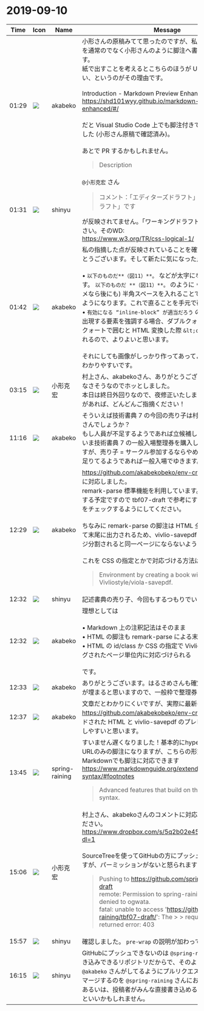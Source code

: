 # 2019-09-10

|Time|Icon|Name|Message|
|---|---|---|---|
|01:29|![](https://avatars.slack-edge.com/2019-05-15/624511073651_25909952cd7a069ceed2_72.png)|akabeko|小形さんの原稿みてて思ったのですが、私の原稿もリンク部分を通常のでなく小形さんのように脚注へ書き換えようと思います。<br>紙で出すことを考えるとこちらのほうが URL を併記できてよい、というのがその理由です。<br><br>Introduction - Markdown Preview Enhanced<br><https://shd101wyy.github.io/markdown-preview-enhanced/#/><br><br>だと Visual Studio Code 上でも脚注付きでプレビューできました (小形さん原稿で確認済み)。<br><br>あとで PR するかもしれません。<br><blockquote>Description</blockquote>|
|01:31|![](https://avatars.slack-edge.com/2018-04-27/354445776386_e258f5ed5ba887b08668_72.jpg)|shinyu|`@小形克宏` さん<br><blockquote>コメント：「エディターズドラフト」→「ワーキングドラフト」です</blockquote>が反映されてません。「ワーキングドラフト」に修正してください。そのWD:<br><https://www.w3.org/TR/css-logical-1/>|
|01:42|![](https://avatars.slack-edge.com/2019-05-15/624511073651_25909952cd7a069ceed2_72.png)|akabeko|私の指摘した点が反映されていることを確認しました。ありがとうございます。そして新たに気になった点を。<br><br>• `以下のものだ**（図11）**。` などが太字になっていないようです。 `以下のものだ **（図11）**。` のように `**` の前 (それでもダメなら後にも) 半角スペースを入れることで強調と解釈されるようになります。これで直ることを手元で確認しました<br>• `有効になる “inline-block” が適当だろう` のようなコード上に出現する要素を強調する場合、ダブルクォートではなくバッククォートで囲むと HTML 変換した際 `&lt;code&gt;` タグに包まれるので、よりよいと思います。<br><br>それにしても画像がしっかり作ってあってよいですね。とてもわかりやすいです。|
|03:15|![](https://avatars.slack-edge.com/2019-06-22/674537731207_65d60a0f5a770df7a1a0_72.png)|小形克宏|村上さん、akabekoさん、ありがとうございます。図8に問題なさそうなのでホッとしました。<br>本日は終日外回りなので、夜修正いたします。他にも修正箇所があれば、どんどんご指摘ください！|
|11:16|![](https://avatars.slack-edge.com/2019-05-15/624511073651_25909952cd7a069ceed2_72.png)|akabeko|そういえば技術書典 7 の今回の売り子は村上さんとはるさめさんでしょうか？<br>もし人員が不足するようであれば立候補します。<br>いま技術書典 7 の一般入場整理券を購入しようとしてるのですが、売り子 = サークル参加するならやめておきます。<br>足りてるようであれば一般入場でゆきます。|
|12:29|![](https://avatars.slack-edge.com/2019-05-15/624511073651_25909952cd7a069ceed2_72.png)|akabeko|<https://github.com/akabekobeko/env-create-book> で脚注に対応しました。<br>remark-parse 標準機能を利用しています。今後も不定期更新する予定ですので tbf07-draft で参考にする場合は一応、最新をチェックするようにしてください。<br><br>ちなみに remark-parse の脚注は HTML 全体のものがまとめて末尾に出力されるため、vivlio-savepdf (Vivliostyle) でページ分割されると同一ページにならないようです。<br><br>これを CSS の指定とかで対応づける方法はありますかね？<br><blockquote>Environment by creating a book with Vivliostyle/viola-savepdf.</blockquote>|
|12:32|![](https://avatars.slack-edge.com/2018-04-27/354445776386_e258f5ed5ba887b08668_72.jpg)|shinyu|記述書典の売り子、今回もするつもりでいます。|
|12:32|![](https://avatars.slack-edge.com/2019-05-15/624511073651_25909952cd7a069ceed2_72.png)|akabeko|理想としては<br><br>• Markdown 上の注釈記法はそのまま<br>• HTML の脚注も remark-parse による末尾出力のまま<br>• HTML の id/class か CSS の指定で Vivliostyle レンダリングされたページ単位内に対応づけられる<br><br>です。|
|12:33|![](https://avatars.slack-edge.com/2019-05-15/624511073651_25909952cd7a069ceed2_72.png)|akabeko|ありがとうございます。はるさめさんも確定でサークル枠二名が埋まると思いますので、一般枠で整理券を購入します。|
|12:37|![](https://avatars.slack-edge.com/2019-05-15/624511073651_25909952cd7a069ceed2_72.png)|akabeko|文章だとわかりにくいですが、実際に最新の <https://github.com/akabekobeko/env-create-book> でビルドされた HTML と vivlio-savepdf のプレビューを見ると理解しやすいと思います。|
|13:45|![](https://secure.gravatar.com/avatar/1ac180f0868137292905c311b5fff781.jpg?s=72&d=https%3A%2F%2Fa.slack-edge.com%2Fdf10d%2Fimg%2Favatars%2Fava_0021-72.png)|spring-raining|すいません遅くなりました！基本的にhyperlinkは入稿時にURLのみの脚注になりますが、こちらの形式で書くことでMarkdownでも脚注に対応できます <https://www.markdownguide.org/extended-syntax/#footnotes><br><blockquote>Advanced features that build on the basic Markdown syntax.</blockquote>|
|15:06|![](https://avatars.slack-edge.com/2019-06-22/674537731207_65d60a0f5a770df7a1a0_72.png)|小形克宏|村上さん、akabekoさんのコメントに対応しました。ご確認ください。<br><https://www.dropbox.com/s/5q2b02e45ne9xy4/ogata.zip?dl=1><br><br>SourceTreeを使ってGitHubの方にプッシュしようとしたのですが、パーミッションがないと怒られます……。残念。<br><blockquote>Pushing to <https://github.com/spring-raining/tbf07-draft><br>remote: Permission to spring-raining/tbf07-draft.git denied to ogwata.<br>fatal: unable to access '<https://github.com/spring-raining/tbf07-draft/>': The &gt; &gt; requested URL returned error: 403</blockquote>|
|15:57|![](https://avatars.slack-edge.com/2018-04-27/354445776386_e258f5ed5ba887b08668_72.jpg)|shinyu|確認しました。 `pre-wrap` の説明が加わってよかったです。|
|16:15|![](https://avatars.slack-edge.com/2018-04-27/354445776386_e258f5ed5ba887b08668_72.jpg)|shinyu|GitHubにプッシュできないのは `@spring-raining` さんだけ書き込みできるリポジトリだからで、そのような場合には、 `@akabeko` さんがしてるようにプルリクエストをして、それをマージするのを `@spring-raining` さんにお願いすることです。あるいは、投稿者がみんな直接書き込めるようにしてもらえるといいかもしれません。|
